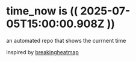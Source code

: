 # time_now is (( 2025-07-05T15:00:00.908Z ))

an automated repo that shows the currnent time

inspired by [breakingheatmap](https://github.com/breakingheatmap/breakingheatmap)
